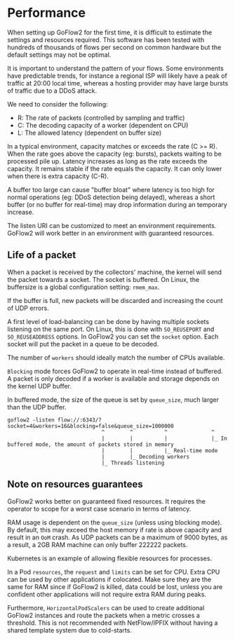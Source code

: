 # Performance

When setting up GoFlow2 for the first time, it is difficult to estimate the settings and resources required.
This software has been tested with hundreds of thousands of flows per second
on common hardware but the default settings may not be optimal.

It is important to understand the pattern of your flows.
Some environments have predictable trends, for instance a regional ISP will likely have a
peak of traffic at 20:00 local time, whereas a hosting provider may have large bursts of traffic
due to a DDoS attack.

We need to consider the following:

* R: The rate of packets (controlled by sampling and traffic)
* C: The decoding capacity of a worker (dependent on CPU)
* L: The allowed latency (dependent on buffer size)

In a typical environment, capacity matches or exceeds the rate (C >= R).
When the rate goes above the capacity (eg: bursts), packets waiting to be processed
pile up. Latency increases as long as the rate exceeds the capacity. It remains stable if
the rate equals the capacity. It can only lower when there is extra capacity (C-R).

A buffer too large can cause "buffer bloat" where latency is too high for normal operations (eg: DDoS detection being delayed),
whereas a short buffer (or no buffer for real-time) may drop information during an temporary increase.

The listen URI can be customized to meet an environment requirements.
GoFlow2 will work better in an environment with guaranteed resources.

## Life of a packet

When a packet is received by the collectors' machine, the kernel
will send the packet towards a socket. The socket is buffered.
On Linux, the buffersize is a global configuration setting: `rmem_max`.

If the buffer is full, new packets will be discarded and increasing the count of
UDP errors.

A first level of load-balancing can be done by having multiple sockets listening
on the same port.
On Linux, this is done with `SO_REUSEPORT` and `SO_REUSEADDRESS` options.
In GoFlow2 you can set the `socket` option.
Each socket will put the packet in a queue to be decoded.

The number of `workers` should ideally match the number of CPUs available.

`Blocking` mode forces GoFlow2 to operate in real-time instead of buffered. A packet is only decoded if
a worker is available and storage depends on the kernel UDP buffer.

In buffered mode, the size of the queue is set by `queue_size`, much larger than the UDP buffer.

```
goflow2 -listen flow://:6343/?socket=4&workers=16&blocking=false&queue_size=1000000
                              ^        ^          ^              ^
                              |        |          |              |_ In buffered mode, the amount of packets stored in memory
                              |        |          |_ Real-time mode
                              |        |_ Decoding workers
                              |_ Threads listening
```

## Note on resources guarantees

GoFlow2 works better on guaranteed fixed resources.
It requires the operator to scope for a worst case scenario in terms of latency.

RAM usage is dependent on the `queue_size` (unless using blocking mode).
By default, this may exceed the host memory if rate is above capacity and result in an `OoM` crash.
As UDP packets can be a maximum of 9000 bytes, as a result, a 2GB RAM machine can only buffer 222222 packets.

Kubernetes is an example of allowing flexible resources for processes.

In a Pod `resources`, the `request` and `limits` can be set for CPU. Extra CPU can be used by other applications if colocated.
Make sure they are the same for RAM since if GoFlow2 is killed, data could be lost, unless you are confident other applications
will not require extra RAM during peaks.

Furthermore, `HorizontalPodScalers` can be used to create additional GoFlow2 instances and route the packets when a metric crosses a threshold.
This is not recommended with NetFlow/IPFIX without having a shared template system due to cold-starts.
